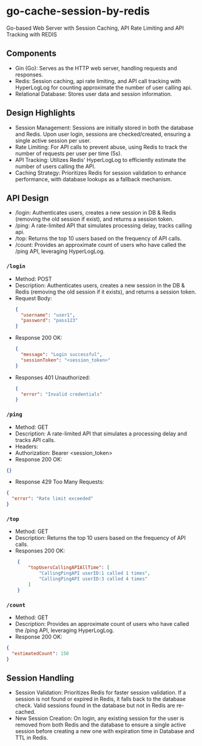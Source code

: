 # go-cache-session-by-redis
Go-based Web Server with Session Caching, API Rate Limiting and API Tracking with REDIS

## Components
- Gin (Go): Serves as the HTTP web server, handling requests and responses.
- Redis: Session caching, api rate limiting, and API call tracking with HyperLogLog for counting approximate the number of user calling api.
- Relational Database: Stores user data and session information.

## Design Highlights
- Session Management: Sessions are initially stored in both the database and Redis. Upon user login, sessions are checked/created, ensuring a single active session per user.
- Rate Limiting: For API calls to prevent abuse, using Redis to track the number of requests per user per time (5s).
- API Tracking: Utilizes Redis' HyperLogLog to efficiently estimate the number of users calling the API.
- Caching Strategy: Prioritizes Redis for session validation to enhance performance, with database lookups as a fallback mechanism.

## API Design
- /login: Authenticates users, creates a new session in DB & Redis (removing the old session if exist), and returns a session token.
- /ping: A rate-limited API that simulates processing delay, tracks calling api.
- /top: Returns the top 10 users based on the frequency of API calls.
- /count: Provides an approximate count of users who have called the /ping API, leveraging HyperLogLog.

### `/login`

- Method: POST
- Description: Authenticates users, creates a new session in the DB & Redis (removing the old session if it exists), and returns a session token.
- Request Body:
  ```json
  {
    "username": "user1",
    "password": "pass123"
  }
  ```
- Response 200 OK:
  ```json
  {
    "message": "Login successful",
    "sessionToken": "<session_token>"
  }
  ```
- Responses 401 Unauthorized:
  ```json
  {
    "error": "Invalid credentials"
  }
  ```

### `/ping`
- Method: GET
- Description: A rate-limited API that simulates a processing delay and tracks API calls.
- Headers:
- Authorization: Bearer <session_token>
- Response 200 OK: 
```json
{}
```
- Response 429 Too Many Requests:
```json
{
  "error": "Rate limit exceeded"
}
```

### `/top`
- Method: GET
- Description: Returns the top 10 users based on the frequency of API calls.
- Responses 200 OK:
```json
	{
		"topUsersCallingAPIAllTime": [
			"CallingPingAPI userID:1 called 1 times",
			"CallingPingAPI userID:3 called 4 times"
		]
	}
```
### `/count`
- Method: GET
- Description: Provides an approximate count of users who have called the /ping API, leveraging HyperLogLog.
- Response 200 OK:
```json
{
  "estimatedCount": 150
}
```

## Session Handling
- Session Validation: Prioritizes Redis for faster session validation. If a session is not found or expired in Redis, it falls back to the database check. Valid sessions found in the database but not in Redis are re-cached.
- New Session Creation: On login, any existing session for the user is removed from both Redis and the database to ensure a single active session before creating a new one with expiration time in Database and TTL in Redis.
